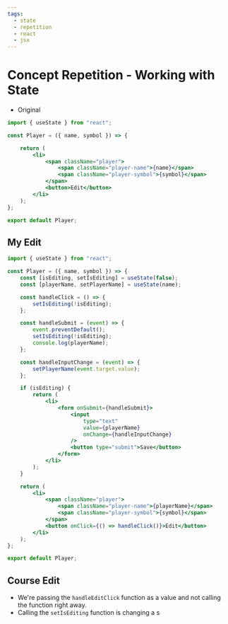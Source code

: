 ```yaml
---
tags:
  - state
  - repetition
  - react
  - jsx
---
```

# Concept Repetition - Working with State

* Original
```jsx
import { useState } from "react";

const Player = ({ name, symbol }) => {

	return (
		<li>
			<span className="player">
				<span className="player-name">{name}</span>
				<span className="player-symbol">{symbol}</span>
			</span>
			<button>Edit</button>
		</li>
	);
};

export default Player;

```

## My Edit

```jsx
import { useState } from "react";

const Player = ({ name, symbol }) => {
	const [isEditing, setIsEditing] = useState(false);
	const [playerName, setPlayerName] = useState(name);

	const handleClick = () => {
		setIsEditing(!isEditing);
	};

	const handleSubmit = (event) => {
		event.preventDefault();
		setIsEditing(!isEditing);
		console.log(playerName);
	};

	const handleInputChange = (event) => {
		setPlayerName(event.target.value);
	};

	if (isEditing) {
		return (
			<li>
				<form onSubmit={handleSubmit}>
					<input
						type="text"
						value={playerName}
						onChange={handleInputChange}
					/>
					<button type="submit">Save</button>
				</form>
			</li>
		);
	}

	return (
		<li>
			<span className="player">
				<span className="player-name">{playerName}</span>
				<span className="player-symbol">{symbol}</span>
			</span>
			<button onClick={() => handleClick()}>Edit</button>
		</li>
	);
};

export default Player;

```

## Course Edit
* We're passing the `handleEditClick` function as a value and not calling the function right away.
* Calling the `setIsEditing` function is changing a s
